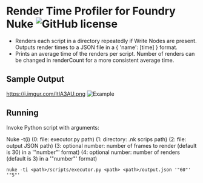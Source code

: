 # Render Time Profiler for Foundry Nuke ![GitHub license](https://img.shields.io/badge/license-MIT-blue.svg)

 
* Renders each script in a directory repeatedly if Write Nodes are present. Outputs render times to a JSON file in a { 'name': [time] } format.
* Prints an average time of the renders per script. Number of renders can be changed in renderCount for a more consistent average time.

## Sample Output
https://i.imgur.com/ItlA3AU.png
![Example](https://i.imgur.com/NZw4YDs.png "Last render time followed by an average render time")

## Running

Invoke Python script with arguments:

Nuke -t(i) (0: file: executor.py path) (1: directory: .nk scrips path) (2: file: output JSON path) (3: optional number: number of frames to render (default is 30) in a '"number"' format) (4: optional number: number of renders (default is 3) in a '"number"' format)

`nuke -ti <path>/scripts/executor.py <path> <path>/output.json '"60"' '"5"'`
